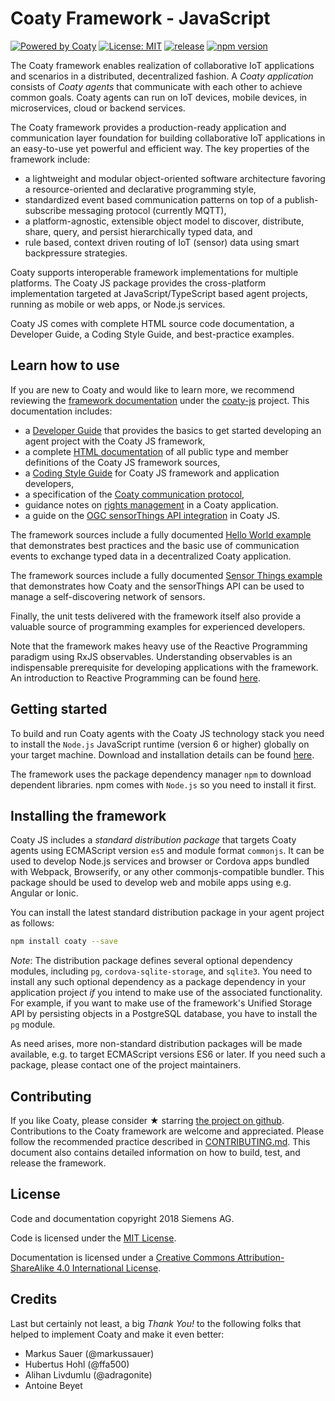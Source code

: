 # Coaty Framework - JavaScript

[![Powered by Coaty](https://img.shields.io/badge/Powered%20by-Coaty-FFA500.svg)](https://coaty.io)
[![License: MIT](https://img.shields.io/badge/License-MIT-blue.svg)](https://opensource.org/licenses/MIT)
[![release](https://img.shields.io/badge/release-Conventional%20Commits-yellow.svg)](https://conventionalcommits.org/)
[![npm version](https://badge.fury.io/js/coaty.svg)](https://www.npmjs.com/package/coaty)

The Coaty framework enables realization of collaborative IoT applications and scenarios
in a distributed, decentralized fashion. A *Coaty application* consists of *Coaty agents*
that communicate with each other to achieve common goals. Coaty agents can run on
IoT devices, mobile devices, in microservices, cloud or backend services.

The Coaty framework provides a production-ready application and communication layer
foundation for building collaborative IoT applications in an easy-to-use yet powerful and
efficient way. The key properties of the framework include:

* a lightweight and modular object-oriented software architecture favoring a
  resource-oriented and declarative programming style,
* standardized event based communication patterns on top of a publish-subscribe
  messaging protocol (currently MQTT),
* a platform-agnostic, extensible object model to discover, distribute, share,
  query, and persist hierarchically typed data, and
* rule based, context driven routing of IoT (sensor) data using smart backpressure
  strategies.

Coaty supports interoperable framework implementations for multiple platforms.
The Coaty JS package provides the cross-platform implementation targeted at
JavaScript/TypeScript based agent projects, running as mobile or web apps, or Node.js
services.

Coaty JS comes with complete HTML source code documentation, a Developer Guide,
a Coding Style Guide, and best-practice examples.

## Learn how to use

If you are new to Coaty and would like to learn more, we
recommend reviewing the [framework documentation](https://coatyio.github.io/coaty-js/)
under the [coaty-js](https://github.com/coatyio/coaty-js) project.
This documentation includes:

* a [Developer Guide](https://coatyio.github.io/coaty-js/man/developer-guide.md)
  that provides the basics to get started developing an agent project with the Coaty JS framework,
* a complete [HTML documentation](https://coatyio.github.io/coaty-js/tsdoc/index.html)
  of all public type and member definitions of the Coaty JS framework sources,
* a [Coding Style Guide](https://coatyio.github.io/coaty-js/man/coding-style-guide.md)
  for Coaty JS framework and application developers,
* a specification of the [Coaty communication protocol](https://coatyio.github.io/coaty-js/man/communication-protocol.md),
* guidance notes on [rights management](https://coatyio.github.io/coaty-js/man/rights-management.md)
  in a Coaty application.
* a guide on the [OGC sensorThings API integration](https://coatyio.github.io/coaty-js/man/sensor-things-guide.md) in Coaty JS.

The framework sources include a fully documented
[Hello World example](https://github.com/coatyio/coaty-js/blob/master/examples/hello-world/README.md)
that demonstrates best practices and the basic use of communication events to
exchange typed data in a decentralized Coaty application.

The framework sources include a fully documented
[Sensor Things example](https://github.com/coatyio/coaty-js/blob/master/examples/sensor-things/README.md)
that demonstrates how Coaty and the sensorThings API can be used to manage a self-discovering
network of sensors.

Finally, the unit tests delivered with the framework itself also provide a valuable
source of programming examples for experienced developers.

Note that the framework makes heavy use of the Reactive Programming paradigm
using RxJS observables. Understanding observables is an indispensable
prerequisite for developing applications with the framework. An introduction to
Reactive Programming can be found [here](http://reactivex.io/).

## Getting started

To build and run Coaty agents with the Coaty JS technology stack
you need to install the `Node.js` JavaScript runtime (version 6 or higher) globally on
your target machine. Download and installation details can be found [here](http://nodejs.org/).

The framework uses the package dependency manager `npm` to download dependent libraries.
npm comes with `Node.js` so you need to install it first.

## Installing the framework

Coaty JS includes a *standard distribution package*
that targets Coaty agents using ECMAScript version `es5` and
module format `commonjs`. It can be used to develop Node.js services
and browser or Cordova apps bundled with Webpack, Browserify, or any
other commonjs-compatible bundler. This package should be used to
develop web and mobile apps using e.g. Angular or Ionic.

You can install the latest standard distribution package in your
agent project as follows:

```sh
npm install coaty --save
```

*Note*: The distribution package defines several optional dependency modules, including
`pg`, `cordova-sqlite-storage`, and `sqlite3`. You need to install any such
optional dependency as a package dependency in your application project *if* you intend to make
use of the associated functionality. For example, if you want to make use of the framework's
Unified Storage API by persisting objects in a PostgreSQL database, you have to install
the `pg` module.

As need arises, more non-standard distribution packages will be made available,
e.g. to target ECMAScript versions ES6 or later. If you need such a package,
please contact one of the project maintainers.

## Contributing

If you like Coaty, please consider &#x2605; starring
[the project on github](https://github.com/coatyio/coaty-js). Contributions to the
Coaty framework are welcome and appreciated. Please follow the recommended practice
described in [CONTRIBUTING.md](https://github.com/coatyio/coaty-js/blob/master/CONTRIBUTING.md).
This document also contains detailed information on how to build, test, and release the
framework.

## License

Code and documentation copyright 2018 Siemens AG.

Code is licensed under the [MIT License](https://opensource.org/licenses/MIT).

Documentation is licensed under a
[Creative Commons Attribution-ShareAlike 4.0 International License](http://creativecommons.org/licenses/by-sa/4.0/).

## Credits

Last but certainly not least, a big *Thank You!* to the following folks that
helped to implement Coaty and make it even better:

* Markus Sauer (@markussauer)
* Hubertus Hohl (@ffa500)
* Alihan Livdumlu (@adragonite)
* Antoine Beyet
